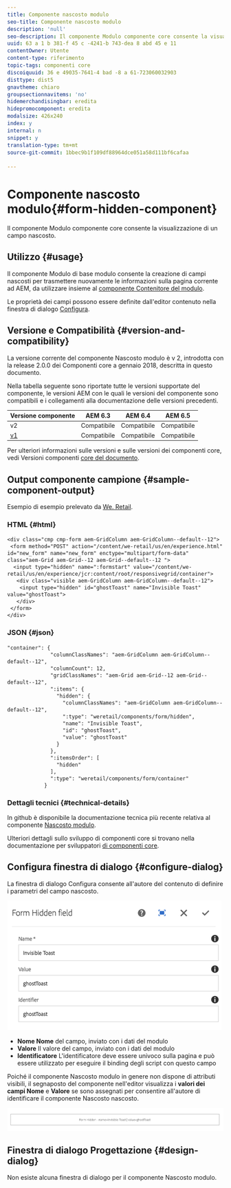 ```yaml
---
title: Componente nascosto modulo
seo-title: Componente nascosto modulo
description: 'null'
seo-description: Il componente Modulo componente core consente la visualizzazione di un campo nascosto.
uuid: 63 a 1 b 381-f 45 c -4241-b 743-dea 8 abd 45 e 11
contentOwner: Utente
content-type: riferimento
topic-tags: componenti core
discoiquuid: 36 e 49035-7641-4 bad -8 a 61-723060032903
disttype: dist5
gnavtheme: chiaro
groupsectionnavitems: 'no'
hidemerchandisingbar: eredita
hidepromocomponent: eredita
modalsize: 426x240
index: y
internal: n
snippet: y
translation-type: tm+mt
source-git-commit: 1bbec9b1f109df88964dce051a58d111bf6cafaa

---
```



# Componente nascosto modulo{#form-hidden-component}

Il componente Modulo componente core consente la visualizzazione di un campo nascosto.

## Utilizzo {#usage}

Il componente Modulo di base modulo consente la creazione di campi nascosti per trasmettere nuovamente le informazioni sulla pagina corrente ad AEM, da utilizzare insieme al [componente Contenitore del modulo](form-container.md).

Le proprietà dei campi possono essere definite dall&#39;editor contenuto nella finestra di dialogo [Configura](form-hidden.md).

## Versione e Compatibilità {#version-and-compatibility}

La versione corrente del componente Nascosto modulo è v 2, introdotta con la release 2.0.0 dei Componenti core a gennaio 2018, descritta in questo documento.

Nella tabella seguente sono riportate tutte le versioni supportate del componente, le versioni AEM con le quali le versioni del componente sono compatibili e i collegamenti alla documentazione delle versioni precedenti.

| Versione componente | AEM 6.3 | AEM 6.4 | AEM 6.5 |
|--- |--- |--- |--- |
| v2 | Compatibile | Compatibile | Compatibile |
| [v1](form-hidden-v1.md) | Compatibile | Compatibile | Compatibile |

Per ulteriori informazioni sulle versioni e sulle versioni dei componenti core, vedi Versioni componenti [core del documento](versions.md).

## Output componente campione {#sample-component-output}

Esempio di esempio prelevato da [We. Retail](https://helpx.adobe.com/experience-manager/6-5/sites/developing/using/we-retail.html).

### HTML {#html}

```
<div class="cmp cmp-form aem-GridColumn aem-GridColumn--default--12">
 <form method="POST" action="/content/we-retail/us/en/experience.html" id="new_form" name="new_form" enctype="multipart/form-data" class="aem-Grid aem-Grid--12 aem-Grid--default--12 ">
  <input type="hidden" name=":formstart" value="/content/we-retail/us/en/experience/jcr:content/root/responsivegrid/container">
   <div class="visible aem-GridColumn aem-GridColumn--default--12">
    <input type="hidden" id="ghostToast" name="Invisible Toast" value="ghostToast">
   </div>
 </form>
</div>
```

### JSON {#json}

```
"container": {
              "columnClassNames": "aem-GridColumn aem-GridColumn--default--12",
              "columnCount": 12,
              "gridClassNames": "aem-Grid aem-Grid--12 aem-Grid--default--12",
              ":items": {
                "hidden": {
                  "columnClassNames": "aem-GridColumn aem-GridColumn--default--12",
                  ":type": "weretail/components/form/hidden",
                  "name": "Invisible Toast",
                  "id": "ghostToast",
                  "value": "ghostToast"
                }
              },
              ":itemsOrder": [
                "hidden"
              ],
              ":type": "weretail/components/form/container"
            }
```

### Dettagli tecnici {#technical-details}

In github è disponibile la documentazione tecnica più recente relativa al componente [Nascosto modulo](https://github.com/adobe/aem-core-wcm-components/blob/master/content/src/content/jcr_root/apps/core/wcm/components/form/hidden/v2/hidden).

Ulteriori dettagli sullo sviluppo di componenti core si trovano nella documentazione per sviluppatori [di componenti core](developing.md).

## Configura finestra di dialogo {#configure-dialog}

La finestra di dialogo Configura consente all&#39;autore del contenuto di definire i parametri del campo nascosto.

![](assets/chlimage_1-26.png)

* **Nome Nome**
del campo, inviato con i dati del modulo
* **Valore**
Il valore del campo, inviato con i dati del modulo
* **Identificatore**
L&#39;identificatore deve essere univoco sulla pagina e può essere utilizzato per eseguire il binding degli script con questo campo

Poiché il componente Nascosto modulo in genere non dispone di attributi visibili, il segnaposto del componente nell&#39;editor visualizza i **valori dei campi Nome** e **Valore** se sono assegnati per consentire all&#39;autore di identificare il componente Nascosto nascosto.

![](assets/screenshot_2018-10-19at094927.png)

## Finestra di dialogo Progettazione {#design-dialog}

Non esiste alcuna finestra di dialogo per il componente Nascosto modulo.